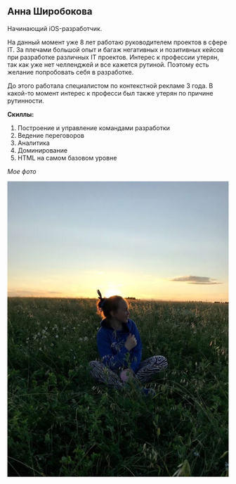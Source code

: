 ## Анна Широбокова

Начинающий iOS-разработчик. 

На данный момент уже 8 лет работаю руководителем проектов в сфере IT. За плечами большой опыт и багаж негативных и позитивных кейсов при разработке различных IT проектов. Интерес к профессии утерян, так как уже нет челленджей и все кажется рутиной. Поэтому есть желание попробовать себя в разработке. 

До этого работала специалистом по контекстной рекламе 3 года. В какой-то момент интерес к професси был также утерян по причине рутинности.

**Скиллы:**

1. Построение и управление командами разработки
1. Ведение переговоров
1. Аналитика
1. Доминирование
1. HTML на самом базовом уровне

*Мое фото*

![Фото](img/image.jpeg)
